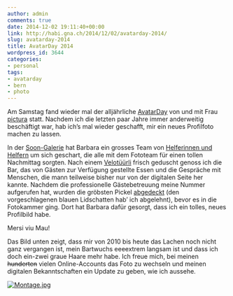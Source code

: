 ```yaml
---
author: admin
comments: true
date: 2014-12-02 19:11:40+00:00
link: http://habi.gna.ch/2014/12/02/avatarday-2014/
slug: avatarday-2014
title: AvatarDay 2014
wordpress_id: 3644
categories:
- personal
tags:
- avatarday
- bern
- photo
---
```


Am Samstag fand wieder mal der alljährliche [AvatarDay](http://avatarday.ch/) von und mit Frau [pictura](http://www.pictura.ch) statt. Nachdem ich die letzten paar Jahre immer anderweitig beschäftigt war, hab ich’s mal wieder geschafft, mir ein neues Profilfoto machen zu lassen.

In der [Soon-Galerie](http://www.soon-art.ch/) hat Barbara ein grosses Team von [Helferinnen und Helfern](https://www.facebook.com/AvatarDaySchweiz/photos/pb.130964430341716.-2207520000.1417547870./618434984927989/?type=3&src=https%3A%2F%2Fscontent-b.xx.fbcdn.net%2Fhphotos-xap1%2Ft31.0-8%2F10830640_618434984927989_7781588369073235788_o.jpg&smallsrc=https%3A%2F%2Fscontent-b.xx.fbcdn.net%2Fhphotos-xap1%2Fv%2Ft1.0-9%2F10801853_618434984927989_7781588369073235788_n.jpg%3Foh%3Dd153ccb19894328e2c75d4d29f4bac2a%26oe%3D5507B7DC&size=1200%2C899&fbid=618434984927989) um sich geschart, die alle mit dem Fototeam für einen tollen Nachmittag sorgten. Nach einem [Velotüürli](http://www.strava.com/activities/224366180) frisch geduscht genoss ich die Bar, das von Gästen zur Verfügung gestellte Essen und die Gespräche mit Menschen, die mann teilweise bisher nur von der digitalen Seite her kannte. Nachdem die professionelle Gästebetreuung meine Nummer aufgerufen hat, wurden die gröbsten Pickel [abgedeckt](https://www.facebook.com/media/set/?set=a.616580521780102.1073741829.130964430341716&type=3) (den vorgeschlagenen blauen Lidschatten hab’ ich abgelehnt), bevor es in die Fotokammer ging. Dort hat Barbara dafür gesorgt, dass ich ein tolles, neues Profilbild habe.

Mersi viu Mau!

Das Bild unten zeigt, dass mir von 2010 bis heute das Lachen noch nicht ganz vergangen ist, mein Bartwuchs eeeextrem langsam ist und dass ich doch ein-zwei graue Haare mehr habe. Ich freue mich, bei meinen <del>hunderten</del> vielen Online-Accounts das Foto zu wechseln und meinen digitalen Bekanntschaften ein Update zu geben, wie ich aussehe.

[![Montage.jpg](http://habi.gna.ch/wp-content/uploads/2014/12/Montage-1024x513.jpg)](http://habi.gna.ch/wp-content/uploads/2014/12/Montage.jpg)
